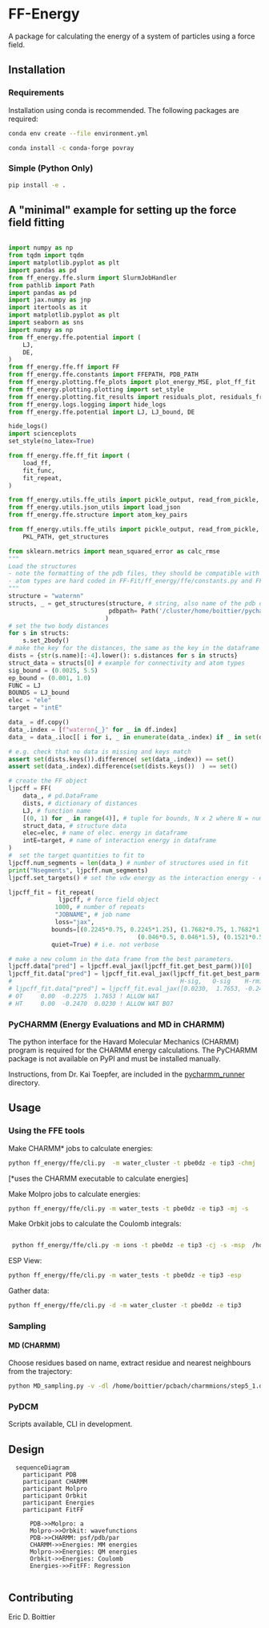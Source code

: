 # FF-Energy
A package for calculating the energy of a system of particles using a force field.

## Installation

### Requirements
Installation using conda is recommended.  The following packages are required:
```bash
conda env create --file environment.yml

conda install -c conda-forge povray
```

### Simple (Python Only)
```bash
pip install -e .
```

## A "minimal" example for setting up the force field fitting

```python

import numpy as np
from tqdm import tqdm
import matplotlib.pyplot as plt
import pandas as pd
from ff_energy.ffe.slurm import SlurmJobHandler
from pathlib import Path
import pandas as pd
import jax.numpy as jnp
import itertools as it
import matplotlib.pyplot as plt
import seaborn as sns
import numpy as np
from ff_energy.ffe.potential import (
    LJ,
    DE,
)
from ff_energy.ffe.ff import FF
from ff_energy.ffe.constants import FFEPATH, PDB_PATH
from ff_energy.plotting.ffe_plots import plot_energy_MSE, plot_ff_fit
from ff_energy.plotting.plotting import set_style
from ff_energy.plotting.fit_results import residuals_plot, residuals_from_keys
from ff_energy.logs.logging import hide_logs
from ff_energy.ffe.potential import LJ, LJ_bound, DE

hide_logs()
import scienceplots
set_style(no_latex=True)

from ff_energy.ffe.ff_fit import (
    load_ff,
    fit_func,
    fit_repeat,
)

from ff_energy.utils.ffe_utils import pickle_output, read_from_pickle, str2int, PKL_PATH
from ff_energy.utils.json_utils import load_json
from ff_energy.ffe.structure import atom_key_pairs

from ff_energy.utils.ffe_utils import pickle_output, read_from_pickle, str2int, \
    PKL_PATH, get_structures

from sklearn.metrics import mean_squared_error as calc_rmse
"""
Load the structures
- note the formatting of the pdb files, they should be compatible with CHARMM's format
- atom types are hard coded in FF-Fit/ff_energy/ffe/constants.py and FF-Fit/ff_energy/ffe/configmaker.py so they may need to be adapted 
""" 
structure = "waternn"
structs, _ = get_structures(structure, # string, also name of the pdb directory
                            pdbpath= Path('/cluster/home/boittier/pycharmm/') / structure # path to a directory containing pdbs
                           )
# set the two body distances
for s in structs:
    s.set_2body()
# make the key for the distances, the same as the key in the dataframe
dists = {str(s.name)[:-4].lower(): s.distances for s in structs}
struct_data = structs[0] # example for connectivity and atom types
sig_bound = (0.0025, 5.5)
ep_bound = (0.001, 1.0)
FUNC = LJ
BOUNDS = LJ_bound
elec = "ele"
target = "intE"

data_ = df.copy()
data_.index = [f"waternn{_}" for _ in df.index]
data_ = data_.iloc[[ i for i, _ in enumerate(data_.index) if _ in set(dists.keys())]]

# e.g. check that no data is missing and keys match
assert set(dists.keys()).difference( set(data_.index)) == set()
assert set(data_.index).difference(set(dists.keys())  ) == set()

# create the FF object
ljpcff = FF(
    data_, # pd.DataFrame
    dists, # dictionary of distances
    LJ, # function name
    [(0, 1) for _ in range(4)], # tuple for bounds, N x 2 where N = num. of parameters
    struct_data, # structure data
    elec=elec, # name of elec. energy in dataframe
    intE=target, # name of interaction energy in dataframe
)
#  set the target quantities to fit to
ljpcff.num_segments = len(data_) # number of structures used in fit
print("Nsegments", ljpcff.num_segments) 
ljpcff.set_targets() # set the vdw energy as the interaction energy - electrostatics

ljpcff_fit = fit_repeat(
              ljpcff, # force field object
             1000, # number of repeats
             "JOBNAME", # job name
             loss="jax",
            bounds=[(0.2245*0.75, 0.2245*1.25), (1.7682*0.75, 1.7682*1.25),
                                    (0.046*0.5, 0.046*1.5), (0.1521*0.5, 0.1521*1.5)], # tuple for bounds, N x 2 where N = num. of parameters
            quiet=True) # i.e. not verbose

# make a new column in the data frame from the best parameters.
ljpcff.data["pred"] = ljpcff.eval_jax(ljpcff_fit.get_best_parm())[0]
ljpcff_fit.data["pred"] = ljpcff_fit.eval_jax(ljpcff_fit.get_best_parm())[0]
#                                               H-sig,   O-sig    H-rmin/2   O-rmin/2
# ljpcff_fit.data["pred"] = ljpcff_fit.eval_jax([0.0230,  1.7653, -0.2470, -0.2275])[0]
# OT     0.00  -0.2275  1.7653 ! ALLOW WAT
# HT     0.00  -0.2470  0.0230 ! ALLOW WAT BO7

```






### PyCHARMM (Energy Evaluations and MD in CHARMM)
The python interface for the Havard Molecular Mechanics (CHARMM) program is required for the CHARMM energy calculations.  The PyCHARMM package is not available on PyPI and must be installed manually.

Instructions, from Dr. Kai Toepfer, are included in the [pycharmm_runner](README.md) directory.

## Usage
### Using the FFE tools
Make CHARMM* jobs to calculate energies:
```bash
python ff_energy/ffe/cli.py  -m water_cluster -t pbe0dz -e tip3 -chmj
```
[*uses the CHARMM executable to calculate energies]

Make Molpro jobs to calculate energies:
```bash
python ff_energy/ffe/cli.py -m water_tests -t pbe0dz -e tip3 -mj -s
```

Make Orbkit jobs to calculate the Coulomb integrals:
```bash

 python ff_energy/ffe/cli.py -m ions -t pbe0dz -e tip3 -cj -s -msp  /home/boittier/pcnccr
```

ESP View:
```bash
python ff_energy/ffe/cli.py -m water_tests -t pbe0dz -e tip3 -esp
```


Gather data:
```bash
python ff_energy/ffe/cli.py -d -m water_cluster -t pbe0dz -e tip3
```

### Sampling
#### MD (CHARMM)
Choose residues based on name, extract residue and nearest neighbours from
the trajectory:
```bash
python MD_sampling.py -v -dl /home/boittier/pcbach/charmmions/step5_1.dcd /home/boittier/pcbach/charmmions/step5_2.dcd /home/boittier/pcbach/charmmions/step5_3.dcd /home/boittier/pcbach/charmmions/step5_4.dcd -p /home/boittier/pcbach/charmmions/step3_pbcsetup.psf -r POT -n 35
```


### PyDCM
Scripts available, CLI in development.


## Design

```mermaid
  sequenceDiagram
    participant PDB
    participant CHARMM
    participant Molpro
    participant Orbkit
    participant Energies
    participant FitFF
    
      PDB->>Molpro: a
      Molpro->>Orbkit: wavefunctions
      PDB->>CHARMM: psf/pdb/par
      CHARMM->>Energies: MM energies
      Molpro->>Energies: QM energies
      Orbkit->>Energies: Coulomb
      Energies->>FitFF: Regression
      
```

## Contributing
Eric D. Boittier
